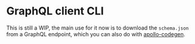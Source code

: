 # GraphQL client CLI

This is still a WIP, the main use for it now is to download the `schema.json` from a GraphQL endpoint, which you can also do with [apollo-codegen](https://github.com/apollographql/apollo-cli).
